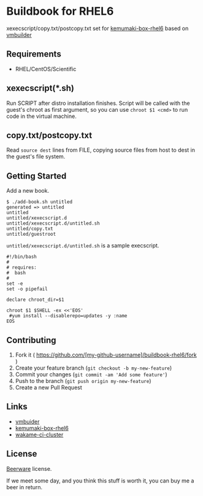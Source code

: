 Buildbook for RHEL6
===================

xexecscript/copy.txt/postcopy.txt set for [kemumaki-box-rhel6](https://github.com/wakameci/kemumaki-box-rhel6) based on [vmbuilder](https://github.com/hansode/vmbuilder)

Requirements
------------

+ RHEL/CentOS/Scientific

xexecscript(*.sh)
-----------------

Run SCRIPT after distro installation finishes.
Script will be called with the guest's chroot as first argument, so you can use `chroot $1 <cmd>` to run code in the virtual machine.

copy.txt/postcopy.txt
---------------------

Read `source dest` lines from FILE, copying source files from host to dest in the guest's file system.

Getting Started
---------------

Add a new book.

```
$ ./add-book.sh untitled
generated => untitled
untitled
untitled/xexecscript.d
untitled/xexecscript.d/untitled.sh
untitled/copy.txt
untitled/guestroot
```

`untitled/xexecscript.d/untitled.sh` is a sample execscript.

```
#!/bin/bash
#
# requires:
#  bash
#
set -e
set -o pipefail

declare chroot_dir=$1

chroot $1 $SHELL -ex <<'EOS'
 #yum install --disablerepo=updates -y :name
EOS
```

Contributing
------------

1. Fork it ( https://github.com/[my-github-username]/buildbook-rhel6/fork )
2. Create your feature branch (`git checkout -b my-new-feature`)
3. Commit your changes (`git commit -am 'Add some feature'`)
4. Push to the branch (`git push origin my-new-feature`)
5. Create a new Pull Request

Links
-----

+ [vmbuider](https://github.com/hansode/vmbuilder)
+ [kemumaki-box-rhel6](https://github.com/wakameci/kemumaki-box-rhel6)
+ [wakame-ci-cluster](https://github.com/wakameci/wakame-ci-cluster)

License
-------

[Beerware](http://en.wikipedia.org/wiki/Beerware) license.

If we meet some day, and you think this stuff is worth it, you can buy me a beer in return.
